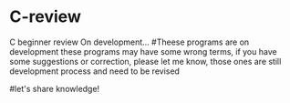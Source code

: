 # C-review
C beginner review
On development...
#Theese programs are on development
these programs may have some wrong terms, if you have some suggestions or correction, please let me know,
those ones are still development process and need to be revised
 
 #let's share knowledge!
